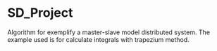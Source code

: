 # SD_Project
Algorithm for exemplify a master-slave model distributed system. The example used is for calculate integrals with trapezium method.
